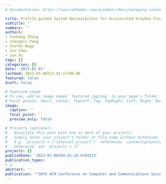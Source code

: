 ```yaml
---
# Documentation: https://sourcethemes.com/academic/docs/managing-content/

title: Profile-guided System Optimizations for Accelerated Greybox Fuzzing (CCS 2023)
subtitle: ''
summary: ''
authors:
- Yunhang Zhang
- Chengbin Pang
- Stefan Nagy
- Xun Chen
- Jun Xu
tags: []
categories: []
date: '2023-01-01'
lastmod: 2023-07-06T12:41:17+08:00
featured: false
draft: false

# Featured image
# To use, add an image named `featured.jpg/png` to your page's folder.
# Focal points: Smart, Center, TopLeft, Top, TopRight, Left, Right, BottomLeft, Bottom, BottomRight.
image:
  caption: ''
  focal_point: ''
  preview_only: false

# Projects (optional).
#   Associate this post with one or more of your projects.
#   Simply enter your project's folder or file name without extension.
#   E.g. `projects = ["internal-project"]` references `content/project/deep-learning/index.md`.
#   Otherwise, set `projects = []`.
projects: []
publishDate: '2023-07-06T04:41:16.670437Z'
publication_types:
- 1
abstract: ''
publication: '*30th ACM Conference on Computer and Communications Security (CCS 2023)*'
---
```

